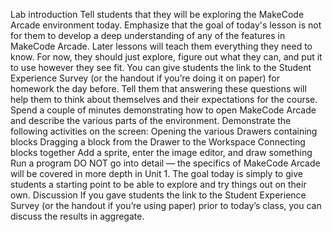 Lab introduction
Tell students that they will be exploring the MakeCode Arcade environment today.
Emphasize that the goal of today's lesson is not for them to develop a deep understanding of any of the features in MakeCode Arcade. Later lessons will teach them everything they need to know. For now, they should just explore, figure out what they can, and put it to use however they see fit.
You can give students the link to the Student Experience Survey (or the handout if you’re doing it on paper) for homework the day before. Tell them that answering these questions will help them to think about themselves and their expectations for the course.
Spend a couple of minutes demonstrating how to open MakeCode Arcade and describe the various parts of the environment. 
Demonstrate the following activities on the screen:
Opening the various Drawers containing blocks
Dragging a block from the Drawer to the Workspace
Connecting blocks together
Add a sprite, enter the image editor, and draw something
Run a program
DO NOT go into detail — the specifics of MakeCode Arcade will be covered in more depth in Unit 1. The goal today is simply to give students a starting point to be able to explore and try things out on their own.
Discussion
If you gave students the link to the Student Experience Survey (or the handout if you’re using paper) prior to today’s class, you can discuss the results in aggregate.

